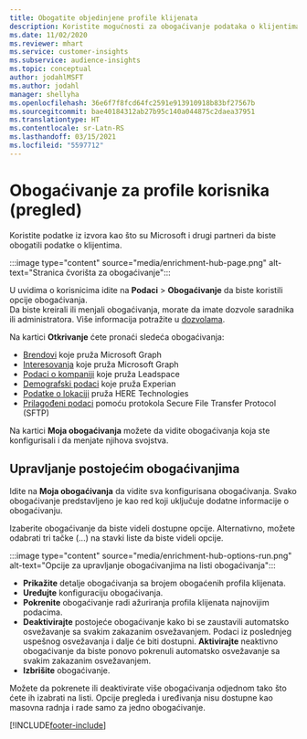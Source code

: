 ```yaml
---
title: Obogatite objedinjene profile klijenata
description: Koristite mogućnosti za obogaćivanje podataka o klijentima.
ms.date: 11/02/2020
ms.reviewer: mhart
ms.service: customer-insights
ms.subservice: audience-insights
ms.topic: conceptual
author: jodahlMSFT
ms.author: jodahl
manager: shellyha
ms.openlocfilehash: 36e6f7f8fcd64fc2591e913910918b83bf27567b
ms.sourcegitcommit: bae40184312ab27b95c140a044875c2daea37951
ms.translationtype: HT
ms.contentlocale: sr-Latn-RS
ms.lasthandoff: 03/15/2021
ms.locfileid: "5597712"
---
```

# <a name="enrichment-for-customer-profiles-preview"></a>Obogaćivanje za profile korisnika (pregled)

Koristite podatke iz izvora kao što su Microsoft i drugi partneri da biste obogatili podatke o klijentima.

:::image type="content" source="media/enrichment-hub-page.png" alt-text="Stranica čvorišta za obogaćivanje":::

U uvidima o korisnicima idite na **Podaci** > **Obogaćivanje** da biste koristili opcije obogaćivanja.    
Da biste kreirali ili menjali obogaćivanja, morate da imate dozvole saradnika ili administratora. Više informacija potražite u [dozvolama](permissions.md).

Na kartici **Otkrivanje** ćete pronaći sledeća obogaćivanja:

- [Brendovi](enrichment-microsoft-graph.md) koje pruža Microsoft Graph
- [Interesovanja](enrichment-microsoft-graph.md) koje pruža Microsoft Graph
- [Podaci o kompaniji](enrichment-leadspace.md) koje pruža Leadspace
- [Demografski podaci](enrichment-experian.md) koje pruža Experian
- [Podatke o lokaciji](enrichment-here.md) pruža HERE Technologies
- [Prilagođeni podaci](enrichment-SFTP-custom-import.md) pomoću protokola Secure File Transfer Protocol (SFTP)

Na kartici **Moja obogaćivanja** možete da vidite obogaćivanja koja ste konfigurisali i da menjate njihova svojstva.

## <a name="manage-existing-enrichments"></a>Upravljanje postojećim obogaćivanjima

Idite na **Moja obogaćivanja** da vidite sva konfigurisana obogaćivanja. Svako obogaćivanje predstavljeno je kao red koji uključuje dodatne informacije o obogaćivanju.

Izaberite obogaćivanje da biste videli dostupne opcije. Alternativno, možete odabrati tri tačke (...) na stavki liste da biste videli opcije.

:::image type="content" source="media/enrichment-hub-options-run.png" alt-text="Opcije za upravljanje obogaćivanjima na listi obogaćivanja":::

- **Prikažite** detalje obogaćivanja sa brojem obogaćenih profila klijenata.
- **Uređujte** konfiguraciju obogaćivanja.
- **Pokrenite** obogaćivanje radi ažuriranja profila klijenata najnovijim podacima.
- **Deaktivirajte** postojeće obogaćivanje kako bi se zaustavili automatsko osvežavanje sa svakim zakazanim osvežavanjem. Podaci iz poslednjeg uspešnog osvežavanja i dalje će biti dostupni. **Aktivirajte** neaktivno obogaćivanje da biste ponovo pokrenuli automatsko osvežavanje sa svakim zakazanim osvežavanjem.
- **Izbrišite** obogaćivanje.

Možete da pokrenete ili deaktivirate više obogaćivanja odjednom tako što ćete ih izabrati na listi. Opcije pregleda i uređivanja nisu dostupne kao masovna radnja i rade samo za jedno obogaćivanje.


[!INCLUDE[footer-include](../includes/footer-banner.md)]